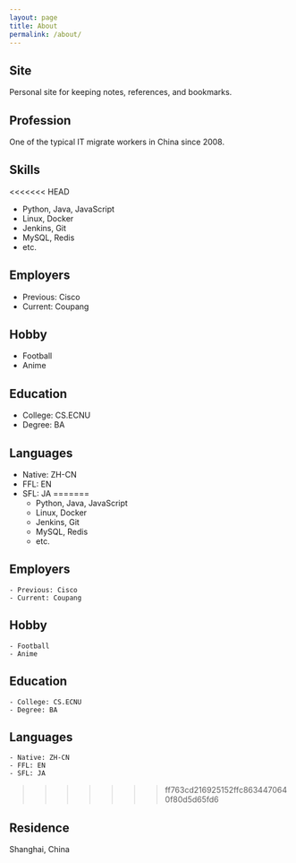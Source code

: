 ```yaml
---
layout: page
title: About
permalink: /about/
---
```


## Site
Personal site for keeping notes, references, and bookmarks.

## Profession
One of the typical IT migrate workers in China since 2008.

## Skills
<<<<<<< HEAD
- Python, Java, JavaScript
- Linux, Docker
- Jenkins, Git
- MySQL, Redis
- etc.

## Employers
- Previous: Cisco
- Current: Coupang

## Hobby
- Football
- Anime

## Education
- College: CS.ECNU
- Degree: BA

## Languages
- Native: ZH-CN
- FFL: EN
- SFL: JA
=======
    - Python, Java, JavaScript
    - Linux, Docker
    - Jenkins, Git
    - MySQL, Redis
    - etc.

## Employers
    - Previous: Cisco
    - Current: Coupang

## Hobby
    - Football
    - Anime

## Education
    - College: CS.ECNU
    - Degree: BA

## Languages
    - Native: ZH-CN
    - FFL: EN
    - SFL: JA
>>>>>>> ff763cd216925152ffc8634470640f80d5d65fd6

## Residence
Shanghai, China
